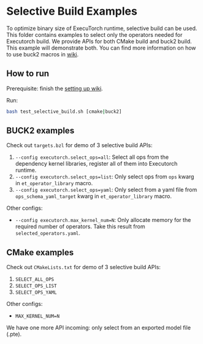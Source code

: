 # Selective Build Examples
To optimize binary size of ExecuTorch runtime, selective build can be used. This folder contains examples to select only the operators needed for Executorch build. We provide APIs for both CMake build and buck2 build. This example will demonstrate both. You can find more information on how to use buck2 macros in [wiki](https://github.com/pytorch/executorch/blob/main/docs/website/docs/tutorials/selective_build.md).

## How to run

Prerequisite: finish the [setting up wiki](https://github.com/pytorch/executorch/blob/main/docs/website/docs/tutorials/00_setting_up_executorch.md).

Run:

```bash
bash test_selective_build.sh [cmake|buck2]
```

## BUCK2 examples

Check out `targets.bzl` for demo of 3 selective build APIs:
1. `--config executorch.select_ops=all`: Select all ops from the dependency kernel libraries, register all of them into Executorch runtime.
2. `--config executorch.select_ops=list`: Only select ops from `ops` kwarg in `et_operator_library` macro.
3. `--config executorch.select_ops=yaml`: Only select from a yaml file from `ops_schema_yaml_target` kwarg in `et_operator_library` macro.

Other configs:
- `--config executorch.max_kernel_num=N`: Only allocate memory for the required number of operators. Take this result from `selected_operators.yaml`.

## CMake examples

Check out `CMakeLists.txt` for demo of 3 selective build APIs:
1. `SELECT_ALL_OPS`
2. `SELECT_OPS_LIST`
3. `SELECT_OPS_YAML`

Other configs:
- `MAX_KERNEL_NUM=N`

We have one more API incoming: only select from an exported model file (.pte).
